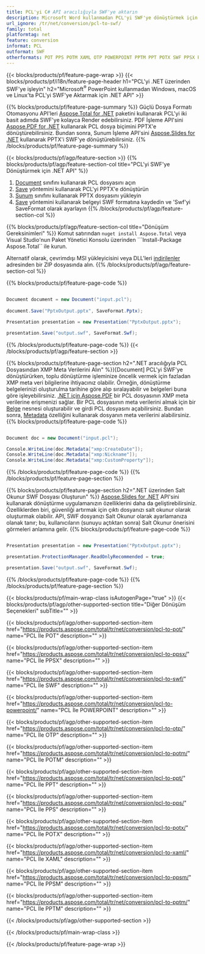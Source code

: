 ```yaml
---
title: PCL'yi C# API aracılığıyla SWF'ye aktarın
description: Microsoft Word kullanmadan PCL'yi SWF'ye dönüştürmek için .NET API
url_ignore: /tr/net/conversion/pcl-to-swf/
family: total
platformtag: net
feature: conversion
informat: PCL
outformat: SWF
otherformats: POT PPS POTM XAML OTP POWERPOINT PPTM PPT POTX SWF PPSX PPSM
---
```

{{< blocks/products/pf/feature-page-wrap >}}
{{< blocks/products/pf/i18n/feature-page-header h1="PCL'yi .NET üzerinden SWF'ye işleyin" h2="Microsoft<sup>&reg;</sup> PowerPoint kullanmadan Windows, macOS ve Linux'ta PCL'yi SWF'ye Aktarmak için .NET API" >}}

{{% blocks/products/pf/feature-page-summary %}}
Güçlü Dosya Formatı Otomasyonu API'leri [Aspose.Total for .NET](https://products.aspose.com/total/net/) paketini kullanarak PCL'yi iki basit adımda SWF'ye kolayca Render edebilirsiniz. PDF İşleme API'sini [Aspose.PDF for .NET](https://products.aspose.com/pdf/net/) kullanarak PCL dosya biçimini PPTX'e dönüştürebilirsiniz. Bundan sonra, Sunum İşleme API'sini [Aspose.Slides for .NET](https://products.aspose.com/slides/net/) kullanarak PPTX'i SWF'ye dönüştürebilirsiniz.
{{% /blocks/products/pf/feature-page-summary  %}}

{{< blocks/products/pf/agp/feature-section >}}
{{% blocks/products/pf/agp/feature-section-col title="PCL'yi SWF'ye Dönüştürmek için .NET API" %}}
1. [Document](https://apireference.aspose.com/pdf/net/aspose.pdf/document) sınıfını kullanarak PCL dosyasını açın
2. [Save](https://apireference.aspose.com/pdf/net/aspose.pdf.document/save/methods/5) yöntemini kullanarak PCL'yi PPTX'e dönüştürün
3. [Sunum](https://apireference.aspose.com/slides/net/aspose.slides/presentation) sınıfını kullanarak PPTX dosyasını yükleyin
4. [Save](https://apireference.aspose.com/slides/net/aspose.slides.presentation/save/methods/5) yöntemini kullanarak belgeyi SWF formatına kaydedin ve 'Swf'yi SaveFormat olarak ayarlayın
{{% /blocks/products/pf/agp/feature-section-col %}}

{{% blocks/products/pf/agp/feature-section-col title="Dönüşüm Gereksinimleri" %}}
Komut satırından ```nuget install Aspose.Total``` veya Visual Studio'nun Paket Yönetici Konsolu üzerinden ```Install-Package Aspose.Total`` ile kurun.

Alternatif olarak, çevrimdışı MSI yükleyicisini veya DLL'leri [indirilenler](https://downloads.aspose.com/total/net) adresinden bir ZIP dosyasında alın.
{{% /blocks/products/pf/agp/feature-section-col %}}

{{% blocks/products/pf/feature-page-code %}}

```cs

Document document = new Document("input.pcl");
 
document.Save("PptxOutput.pptx", SaveFormat.Pptx); 

Presentation presentation = new Presentation("PptxOutput.pptx");

presentation.Save("output.swf", SaveFormat.Swf);   
```

{{% /blocks/products/pf/feature-page-code %}}
{{< /blocks/products/pf/agp/feature-section >}}

{{% blocks/products/pf/feature-page-section  h2=".NET aracılığıyla PCL Dosyasından XMP Meta Verilerini Alın" %}}[Document]
PCL'yi SWF'ye dönüştürürken, toplu dönüştürme işleminize öncelik vermek için fazladan XMP meta veri bilgilerine ihtiyacınız olabilir. Örneğin, dönüştürme belgelerinizi oluşturulma tarihine göre alıp sıralayabilir ve belgeleri buna göre işleyebilirsiniz. [.NET için Aspose.PDF](https://products.aspose.com/pdf/net/) bir PCL dosyasının XMP meta verilerine erişmenizi sağlar. Bir PCL dosyasının meta verilerini almak için bir [Belge](https://apireference.aspose.com/pdf/net/aspose.pdf/document) nesnesi oluşturabilir ve girdi PCL dosyasını açabilirsiniz. Bundan sonra, [Metadata](https://apireference.aspose.com/pdf/net/aspose.pdf/document/properties/metadata) özelliğini kullanarak dosyanın meta verilerini alabilirsiniz.  
{{% blocks/products/pf/feature-page-code %}}

```cs

Document doc = new Document("input.pcl");

Console.WriteLine(doc.Metadata["xmp:CreateDate"]);
Console.WriteLine(doc.Metadata["xmp:Nickname"]);
Console.WriteLine(doc.Metadata["xmp:CustomProperty"]);
```

{{% /blocks/products/pf/feature-page-code  %}}
{{% /blocks/products/pf/feature-page-section %}}

{{% blocks/products/pf/feature-page-section  h2=".NET üzerinden Salt Okunur SWF Dosyası Oluşturun" %}}
[Aspose.Slides for .NET](https://products.aspose.com/slides/net/) API'sini kullanarak dönüştürme uygulamanızın özelliklerini daha da geliştirebilirsiniz. Özelliklerden biri, güvenliği artırmak için çıktı dosyanızı salt okunur olarak oluşturmak olabilir. API, SWF dosyanızı Salt Okunur olarak ayarlamanıza olanak tanır; bu, kullanıcıların (sunuyu açtıktan sonra) Salt Okunur önerisini görmeleri anlamına gelir. 
{{% blocks/products/pf/feature-page-code %}}

```cs

Presentation presentation = new Presentation("PptxOutput.pptx");

presentation.ProtectionManager.ReadOnlyRecommended = true;

presentation.Save("output.swf", SaveFormat.Swf);     
```

{{% /blocks/products/pf/feature-page-code  %}}
{{% /blocks/products/pf/feature-page-section %}}

{{< blocks/products/pf/main-wrap-class isAutogenPage="true" >}}
{{< blocks/products/pf/agp/other-supported-section title="Diğer Dönüşüm Seçenekleri" subTitle="" >}}

{{< blocks/products/pf/agp/other-supported-section-item href="https://products.aspose.com/total/tr/net/conversion/pcl-to-pot/" name="PCL İle POT" description="" >}}

{{< blocks/products/pf/agp/other-supported-section-item href="https://products.aspose.com/total/tr/net/conversion/pcl-to-ppsx/" name="PCL İle PPSX" description="" >}}

{{< blocks/products/pf/agp/other-supported-section-item href="https://products.aspose.com/total/tr/net/conversion/pcl-to-swf/" name="PCL İle SWF" description="" >}}

{{< blocks/products/pf/agp/other-supported-section-item href="https://products.aspose.com/total/tr/net/conversion/pcl-to-powerpoint/" name="PCL İle POWERPOINT" description="" >}}

{{< blocks/products/pf/agp/other-supported-section-item href="https://products.aspose.com/total/tr/net/conversion/pcl-to-otp/" name="PCL İle OTP" description="" >}}

{{< blocks/products/pf/agp/other-supported-section-item href="https://products.aspose.com/total/tr/net/conversion/pcl-to-potm/" name="PCL İle POTM" description="" >}}

{{< blocks/products/pf/agp/other-supported-section-item href="https://products.aspose.com/total/tr/net/conversion/pcl-to-ppt/" name="PCL İle PPT" description="" >}}

{{< blocks/products/pf/agp/other-supported-section-item href="https://products.aspose.com/total/tr/net/conversion/pcl-to-pps/" name="PCL İle PPS" description="" >}}

{{< blocks/products/pf/agp/other-supported-section-item href="https://products.aspose.com/total/tr/net/conversion/pcl-to-potx/" name="PCL İle POTX" description="" >}}

{{< blocks/products/pf/agp/other-supported-section-item href="https://products.aspose.com/total/tr/net/conversion/pcl-to-xaml/" name="PCL İle XAML" description="" >}}

{{< blocks/products/pf/agp/other-supported-section-item href="https://products.aspose.com/total/tr/net/conversion/pcl-to-ppsm/" name="PCL İle PPSM" description="" >}}

{{< blocks/products/pf/agp/other-supported-section-item href="https://products.aspose.com/total/tr/net/conversion/pcl-to-pptm/" name="PCL İle PPTM" description="" >}}



{{< /blocks/products/pf/agp/other-supported-section >}}

{{< /blocks/products/pf/main-wrap-class >}}

{{< /blocks/products/pf/feature-page-wrap >}}